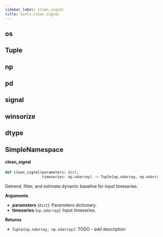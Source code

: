 ```yaml
---
sidebar_label: clean_signal
title: tools.clean_signal
---
```


## os

## Tuple

## np

## pd

## signal

## winsorize

## dtype

## SimpleNamespace

#### clean\_signal

```python
def clean_signal(parameters: dict,
                 timeseries: np.ndarray) -> Tuple[np.ndarray, np.ndarray]
```

Detrend, filter, and estimate dynamic baseline for input timeseries.

**Arguments**

* **parameters** (`dict`): Parameters dictionary.
* **timeseries** (`np.ndarray`): Input timeseries.

**Returns**

* `Tuple[np.ndarray, np.ndarray]`: TODO - add description

